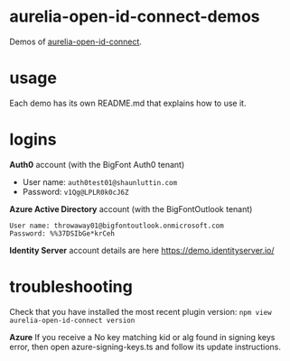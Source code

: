 # aurelia-open-id-connect-demos

Demos of [aurelia-open-id-connect](https://github.com/aurelia-contrib/aurelia-open-id-connect).

# usage

Each demo has its own README.md that explains how to use it.

# logins

**Auth0** account (with the BigFont Auth0 tenant)

* User name: `auth0test01@shaunluttin.com`
* Password: `v1Qg@LPLR0k0cJ6Z`

**Azure Active Directory** account (with the BigFontOutlook tenant)

    User name: throwaway01@bigfontoutlook.onmicrosoft.com
    Password: %%37DSIbGe*krCeh

**Identity Server** account details are here https://demo.identityserver.io/

# troubleshooting

Check that you have installed the most recent plugin version: `npm view aurelia-open-id-connect version`

**Azure** If you receive a No key matching kid or alg found in signing keys error, then open azure-signing-keys.ts and follow its update instructions.
